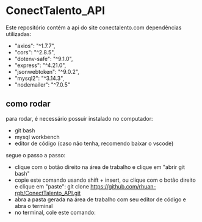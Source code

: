 # ConectTalento_API
Este repositório contém a api do site conectalento.com
dependências utilizadas:
- "axios": "^1.7.7",
- "cors": "^2.8.5",
- "dotenv-safe": "^9.1.0",
- "express": "^4.21.0",
- "jsonwebtoken": "^9.0.2",
- "mysql2": "^3.14.3",
- "nodemailer": "^7.0.5"

## como rodar
para rodar, é necessário possuir instalado no computador:
- git bash
- mysql workbench
- editor de código (caso não tenha, recomendo baixar o vscode)

segue o passo a passo:
- clique com o botão direito na área de trabalho e clique em "abrir git bash"
- copie este comando usando shift + insert, ou clique com o botão direito e clique em "paste": git clone https://github.com/rhuan-rgb/ConectTalento_API.git
- abra a pasta gerada na área de trabalho com seu editor de código e abra o terminal
- no terminal, cole este comando: 
